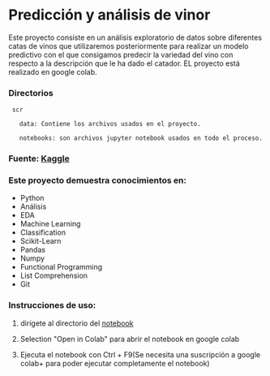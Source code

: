 # Predicción y análisis de vinor

Este proyecto consiste en un análisis exploratorio de datos sobre diferentes catas de vinos que utilizaremos posteriormente para realizar un modelo predictivo con el que consigamos predecir la variedad del vino con respecto a la descripción que le ha dado el catador. EL proyecto está realizado en google colab.

### Directorios
```
 scr
 
   data: Contiene los archivos usados en el proyecto.

   notebooks: son archivos jupyter notebook usados en todo el proceso.

```

### Fuente: [Kaggle](https://www.kaggle.com/code/saikatbishal/starter-wine-reviews-0c0e432a-e)

### Este proyecto demuestra conocimientos en:

* Python
* Análisis
* EDA
* Machine Learning
* Classification
* Scikit-Learn
* Pandas
* Numpy
* Functional Programming
* List Comprehension
* Git

### Instrucciones de uso:

1. dirígete al directorio del [notebook](https://github.com/Toni2Morales/PrediccionyAnalisisDeVinos/blob/main/src/notebooks/notebook.ipynb)

2. Selection "Open in Colab" para abrir el notebook en google colab

3. Ejecuta el notebook con Ctrl + F9(Se necesita una suscripción a google colab+ para poder ejecutar completamente el notebook)
